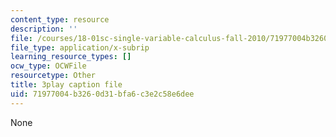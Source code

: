```yaml
---
content_type: resource
description: ''
file: /courses/18-01sc-single-variable-calculus-fall-2010/71977004b3260d31bfa6c3e2c58e6dee_PNTnmH6jsRI.srt
file_type: application/x-subrip
learning_resource_types: []
ocw_type: OCWFile
resourcetype: Other
title: 3play caption file
uid: 71977004-b326-0d31-bfa6-c3e2c58e6dee
---
```

None

